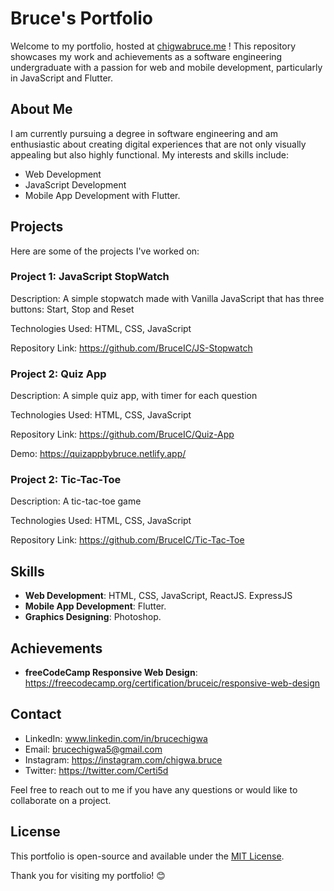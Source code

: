 # Bruce's Portfolio

Welcome to my portfolio, hosted at [chigwabruce.me](https://chigwabruce.me/) ! This repository showcases my work and achievements as a software engineering undergraduate with a passion for web and mobile development, particularly in JavaScript and Flutter.

## About Me

I am currently pursuing a degree in software engineering and am enthusiastic about creating digital experiences that are not only visually appealing but also highly functional. My interests and skills include:

- Web Development
- JavaScript Development
- Mobile App Development with Flutter.

## Projects

Here are some of the projects I've worked on:

### Project 1: JavaScript StopWatch

Description: A simple stopwatch made with Vanilla JavaScript that has three buttons: Start, Stop and Reset

Technologies Used: HTML, CSS, JavaScript

Repository Link: https://github.com/BruceIC/JS-Stopwatch

### Project 2: Quiz App

Description: A simple quiz app, with timer for each question

Technologies Used: HTML, CSS, JavaScript

Repository Link: https://github.com/BruceIC/Quiz-App

Demo: https://quizappbybruce.netlify.app/

### Project 2: Tic-Tac-Toe

Description: A tic-tac-toe game

Technologies Used: HTML, CSS, JavaScript

Repository Link: https://github.com/BruceIC/Tic-Tac-Toe

## Skills

- **Web Development**: HTML, CSS, JavaScript, ReactJS. ExpressJS
- **Mobile App Development**: Flutter.
- **Graphics Designing**: Photoshop.
## Achievements
- **freeCodeCamp Responsive Web Design**: https://freecodecamp.org/certification/bruceic/responsive-web-design
## Contact

- LinkedIn: www.linkedin.com/in/brucechigwa
- Email: brucechigwa5@gmail.com
- Instagram: https://instagram.com/chigwa.bruce
- Twitter: https://twitter.com/Certi5d


Feel free to reach out to me if you have any questions or would like to collaborate on a project.

## License

This portfolio is open-source and available under the [MIT License](LICENSE).

Thank you for visiting my portfolio! 😊

